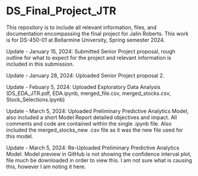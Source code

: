 # DS_Final_Project_JTR
This repository is to include all relevant information, files, and documentation encompassing the final project for Jalin Roberts. This work is for DS-450-01 at Bellarmine University, Spring semester 2024.

Update - January 15, 2024: Submitted Senior Project proposal, rough outline for what to expect for the project and relevant information is included in this submission.

Update - January 28, 2024: Uploaded Senior Project proposal 2.

Update - Febuary 5, 2024: Uploaded Exploratory Data Analysis (DS_EDA_JTR.pdf, EDA.ipynb, merged_file.csv, merged_stocks.csv, Stock_Selections.ipynb)

Update - March 5, 2024: Uploaded Preliminary Predictive Analytics Model, also included a short Model Report detailed objectives and impact. All comments and code are contained within the single .ipynb file. Also included the merged_stocks_new .csv file as it was the new file used for this model.

Update - March 5, 2024: Re-Uploaded Preliminary Predictive Analytics Model. Model preview in GitHub is not showing the confidence interval plot, file much be downloaded in order to view this. I am not sure what is causing this, however I am noting it here.
